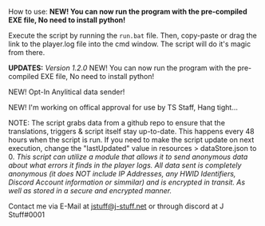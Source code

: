 How to use:
**NEW! You can now run the program with the pre-compiled EXE file, No need to install python!** 

Execute the script by running the  `run.bat` file. Then, copy-paste or drag the link to the player.log file into the cmd window. The script will do it's magic from there.

**UPDATES:**
*Version 1.2.0*
NEW! You can now run the program with the pre-compiled EXE file, No need to install python!

NEW! Opt-In Anylitical data sender!

NEW! I'm working on offical approval for use by TS Staff, Hang tight...


NOTE:
The script grabs data from a github repo to ensure that the translations, triggers & script itself stay up-to-date. This happens every 48 hours when the script is run.
If you need to make the script update on next execution, change the "lastUpdated" value in resources > dataStore.json to 0.
*This script can utilize a module that allows it to send anonymous data about what errors it finds in the player logs.*
*All data sent is completely anonymous (it does NOT include IP Addresses, any HWID Identifiers, Discord Account information or simmilar) and is encrypted in transit. As well as stored in a secure and encrypted manner.*


Contact me via E-Mail at jstuff@j-stuff.net or through discord at J Stuff#0001
